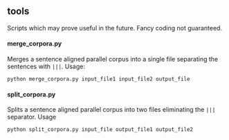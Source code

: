tools
-----

Scripts which may prove useful in the future. Fancy coding not guaranteed.

#### merge_corpora.py

Merges a sentence aligned parallel corpus into a single file separating the
sentences with `|||`. Usage:

	python merge_corpora.py input_file1 input_file2 output_file

#### split_corpora.py

Splits a sentence aligned parallel corpus into two files eliminating the `|||`
separator. Usage

	python split_corpora.py input_file output_file1 output_file2
